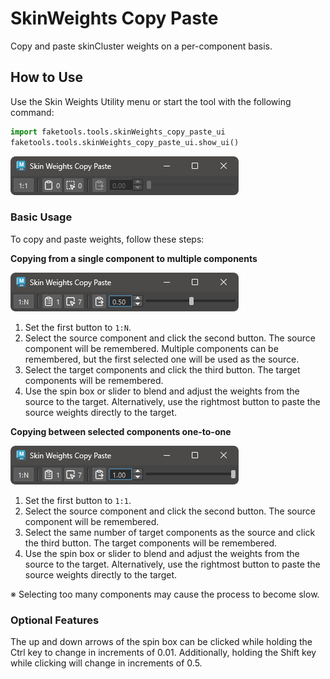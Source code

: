 # SkinWeights Copy Paste

Copy and paste skinCluster weights on a per-component basis.

## How to Use

Use the Skin Weights Utility menu or start the tool with the following command:

```python
import faketools.tools.skinWeights_copy_paste_ui
faketools.tools.skinWeights_copy_paste_ui.show_ui()
```

![image001](images/skinWeights_copy_paste/image001.png)

### Basic Usage

To copy and paste weights, follow these steps:

**Copying from a single component to multiple components**

![image002](images/skinWeights_copy_paste/image002.png)

1. Set the first button to `1:N`.
2. Select the source component and click the second button. The source component will be remembered. Multiple components can be remembered, but the first selected one will be used as the source.
3. Select the target components and click the third button. The target components will be remembered.
4. Use the spin box or slider to blend and adjust the weights from the source to the target. Alternatively, use the rightmost button to paste the source weights directly to the target.

**Copying between selected components one-to-one**

![image003](images/skinWeights_copy_paste/image003.png)

1. Set the first button to `1:1`.
2. Select the source component and click the second button. The source component will be remembered.
3. Select the same number of target components as the source and click the third button. The target components will be remembered.
4. Use the spin box or slider to blend and adjust the weights from the source to the target. Alternatively, use the rightmost button to paste the source weights directly to the target.

※ Selecting too many components may cause the process to become slow.

### Optional Features

The up and down arrows of the spin box can be clicked while holding the Ctrl key to change in increments of 0.01. Additionally, holding the Shift key while clicking will change in increments of 0.5.
